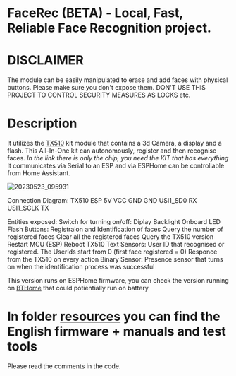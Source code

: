 # FaceRec (BETA) - Local, Fast, Reliable Face Recognition project.

# DISCLAIMER
The module can be easily manipulated to erase and add faces with physical buttons. Please make sure you don't expose them.
DON'T USE THIS PROJECT TO CONTROL SECURITY MEASURES AS LOCKS etc.

# Description
It utilizes the [TX510](https://www.hlktech.net/index.php?id=1077&cateid=761) kit module that contains a 3d Camera, a display and a flash.
This All-In-One kit can autonomously, register and then recognise faces.
*In the link there is only the chip, you need the KIT that has everything*
It communicates via Serial to an ESP and via ESPHome can be controllable from Home Assistant.

![20230523_095931](https://github.com/Chreece/FaceRec_ESPHome/assets/68458228/92994688-31d8-4c0b-8c53-ebfb890ee00a)

Connection Diagram:
TX510     ESP
5V        VCC
GND	      GND
USI1_SD0	RX
USI1_SCLK	TX

Entities exposed: 
  Switch for turning on/off: 
    Diplay
    Backlight
    Onboard LED Flash
  Buttons: 
    Registraion and Identification of faces
    Query the number of registered faces
    Clear all the registered faces
    Query the TX510 version
    Restart MCU (ESP)
    Reboot TX510
  Text Sensors:
    User ID that recognised or registered. The UserIds start from 0 (first face registered = 0)
    Responce from the TX510 on every action
  Binary Sensor:
    Presence sensor that turns on when the identification process was successful
    
This version runs on ESPHome firmware, you can check the version running on [BTHome](https://github.com/Chreece/FaceRec_BTHome) that could potientially run on battery

# In folder [resources](https://github.com/Chreece/FaceRec_BTHome/tree/master/resources) you can find the English firmware + manuals and test tools
Please read the comments in the code.
